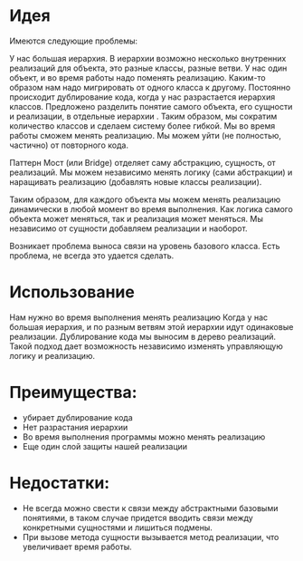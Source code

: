 # Идея
Имеются следующие проблемы:

У нас большая иерархия. В иерархии возможно несколько внутренних реализаций для объекта, это разные классы, разные ветви. У нас один объект, и во время работы надо поменять реализацию. Каким-то образом нам надо мигрировать от одного класса к другому.
Постоянно происходит дублирование кода, когда у нас разрастается иерархия классов.
Предложено разделить понятие самого объекта, его сущности и реализации, в отдельные иерархии . Таким образом, мы сократим количество классов и сделаем систему более гибкой. Мы во время работы сможем менять реализацию. Мы можем уйти (не полностью, частично) от повторного кода.

Паттерн Мост (или Bridge) отделяет саму абстракцию, сущность, от реализаций. Мы можем независимо менять логику (сами абстракции) и наращивать реализацию (добавлять новые классы реализации).


Таким образом, для каждого объекта мы можем менять реализацию динамически в любой момент во время выполнения. Как логика самого объекта может меняться, так и реализация может меняться. Мы независимо от сущности добавляем реализации и наоборот.

Возникает проблема выноса связи на уровень базового класса. Есть проблема, не всегда это удается сделать.

# Использование
Нам нужно во время выполнения менять реализацию
Когда у нас большая иерархия, и по разным ветвям этой иерархии идут одинаковые реализации. Дублирование кода мы выносим в дерево реализаций. Такой подход дает возможность независимо изменять управляющую логику и реализацию.


# Преимущества:

- убирает дублирование кода
- Нет разрастания иерархии
- Во время выполнения программы можно менять реализацию
- Еще один слой защиты нашей реализации
# Недостатки:

- Не всегда можно свести к связи между абстрактными базовыми понятиями, в таком случае придется вводить связи между конкретными сущностями и лишиться подмены.
- При вызове метода сущности вызывается метод реализации, что увеличивает время работы.